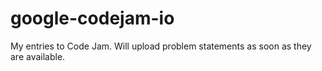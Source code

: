 # google-codejam-io

My entries to Code Jam. Will upload problem statements as soon as they are available.
